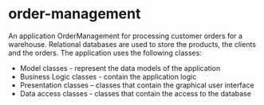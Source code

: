# order-management

An application OrderManagement for processing customer orders for a warehouse.
Relational databases are used to store the products, the clients and the orders. The application uses the following classes:
- Model classes - represent the data models of the application
- Business Logic classes - contain the application logic
- Presentation classes – classes that contain the graphical user interface
- Data access classes - classes that contain the access to the database
